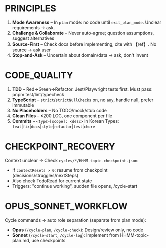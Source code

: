 
# PRINCIPLES
1. **Mode Awareness** – In `plan` mode: no code until `exit_plan_mode`. Unclear requirements → ask.
2. **Challenge & Collaborate** – Never auto-agree; question assumptions, suggest alternatives
3. **Source-First** – Check docs before implementing, cite with 【ref】. No source → ask user
4. **Stop-and-Ask** – Uncertain about domain/data → ask, don't invent

# CODE_QUALITY
1. **TDD** – Red→Green→Refactor. Jest/Playwright tests first. Must pass: pnpm test/lint/typecheck
2. **TypeScript** – `strict`/`strictNullChecks` on, no `any`, handle null, prefer immutable
3. **No Placeholders** – No TODO/mock/stub code
4. **Clean Files** – ≤200 LOC, one component per file
5. **Commits** – `<type>[scope]: <desc>` in Korean
   Types: `feat`|`fix`|`docs`|`style`|`refactor`|`test`|`chore`

# CHECKPOINT_RECOVERY
Context unclear → Check `cycles/*/HHMM-topic-checkpoint.json`:
- If `contextResets > 0`: resume from checkpoint (decisions/struggles/nextSteps)
- Also check TodoRead for current state
- Triggers: "continue working", sudden file opens, /cycle-start

# OPUS_SONNET_WORKFLOW
Cycle commands → auto role separation (separate from plan mode):
- **Opus** (`/cycle-plan`, `/cycle-check`): Design/review only, no code
- **Sonnet** (`/cycle-start`, `/cycle-log`): Implement from HHMM-topic-plan.md, use checkpoints